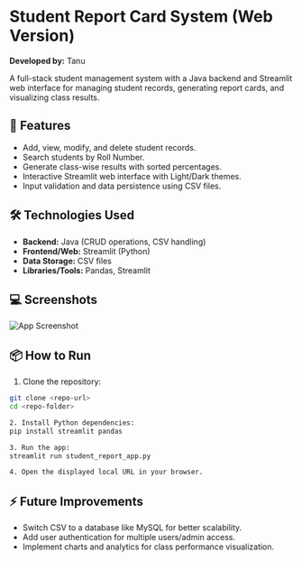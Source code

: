 # Student Report Card System (Web Version)

**Developed by:** Tanu

A full-stack student management system with a Java backend and Streamlit web interface for managing student records, generating report cards, and visualizing class results.

## 🚀 Features

- Add, view, modify, and delete student records.
- Search students by Roll Number.
- Generate class-wise results with sorted percentages.
- Interactive Streamlit web interface with Light/Dark themes.
- Input validation and data persistence using CSV files.

## 🛠️ Technologies Used

- **Backend:** Java (CRUD operations, CSV handling)
- **Frontend/Web:** Streamlit (Python)
- **Data Storage:** CSV files
- **Libraries/Tools:** Pandas, Streamlit

## 💻 Screenshots
![App Screenshot](https://github.com/user-attachments/assets/2109d41e-9e9e-4d98-bb40-685e7a073cb1)

## 📦 How to Run

1. Clone the repository:
```bash
git clone <repo-url>
cd <repo-folder> 

2. Install Python dependencies:
pip install streamlit pandas

3. Run the app:
streamlit run student_report_app.py

4. Open the displayed local URL in your browser.
```

## ⚡ Future Improvements
- Switch CSV to a database like MySQL for better scalability.
- Add user authentication for multiple users/admin access.
- Implement charts and analytics for class performance visualization.

